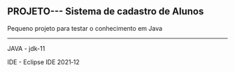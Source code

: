 ## PROJETO--- Sistema de cadastro de Alunos
Pequeno projeto para testar o conhecimento em Java

---------------------------------------------------------------------------------------------------------------------

JAVA - jdk-11

IDE - Eclipse IDE 2021‑12
